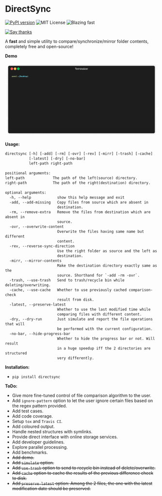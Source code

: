 # DirectSync

[![PyPI version](https://badge.fury.io/py/directsync.svg)](https://badge.fury.io/py/directsync)
![MIT License](https://img.shields.io/badge/license-MIT-green.svg)
![Blazing fast](https://img.shields.io/badge/speed-blazing%20%F0%9F%94%A5-brightgreen.svg)

[![Say thanks](https://img.shields.io/badge/Say%20Thanks-!-1EAEDB.svg)](https://saythanks.io/to/Anmol-Singh-Jaggi)

A **fast** and simple utility to compare/synchronize/mirror folder contents, completely free and open-source!

**Demo**

![Demo gif](https://github.com/Anmol-Singh-Jaggi/directsync/raw/master/docs/demo.gif)

**Usage:**

    directsync [-h] [-add] [-rm] [-ovr] [-rev] [-mirr] [-trash] [-cache]
               [-latest] [-dry] [-no-bar]
               left-path right-path

    positional arguments:
    left-path             The path of the left(source) directory.
    right-path            The path of the right(destination) directory.

    optional arguments:
      -h, --help            show this help message and exit
      -add, --add-missing   Copy files from source which are absent in
                            destination.
      -rm, --remove-extra   Remove the files from destination which are absent in
                            source.
      -ovr, --overwrite-content
                            Overwrite the files having same name but different
                            content.
      -rev, --reverse-sync-direction
                            Use the right folder as source and the left as
                            destination.
      -mirr, --mirror-contents
                            Make the destination directory exactly same as the
                            source. Shorthand for `-add -rm -ovr`.
      -trash, --use-trash   Send to trash/recycle bin while deleting/overwriting.
      -cache, --use-cache   Whether to use previously cached comparison-check
                            result from disk.
      -latest, --preserve-latest
                            Whether to use the last modified time while
                            comparing files with different content.
      -dry, --dry-run       Just simulate and report the file operations that will
                            be performed with the current configuration.
      -no-bar, --hide-progress-bar
                            Whether to hide the progress bar or not. Will result
                            in a huge speedup iff the 2 directories are structured
                            very differently.

**Installation:**
 - `pip install directsync`

**ToDo:**
 - Give more fine-tuned control of file comparison algorithm to the user.
 - Add `ignore-pattern` option to let the user ignore certain files based on the regex pattern provided.
 - Add test cases.
 - Add code coverage.
 - Setup `tox` and `Travis CI`.
 - Add coloured output.
 - Handle nested structures with symlinks.
 - Provide direct interface with online storage services.
 - Add developer guidelines.
 - Explore parallel processing.
 - Add benchmarks.
 - ~~Add demo.~~
 - ~~Add `simulate` option.~~
 - ~~Add `use-trash` option to send to recycle bin instead of delete/overwrite.~~
 - ~~Add `cache` option to cache the results of the previous difference check to disk.~~
 - ~~Add `preserve-latest` option: Among the 2 files, the one with the latest modification date should be preserved.~~
